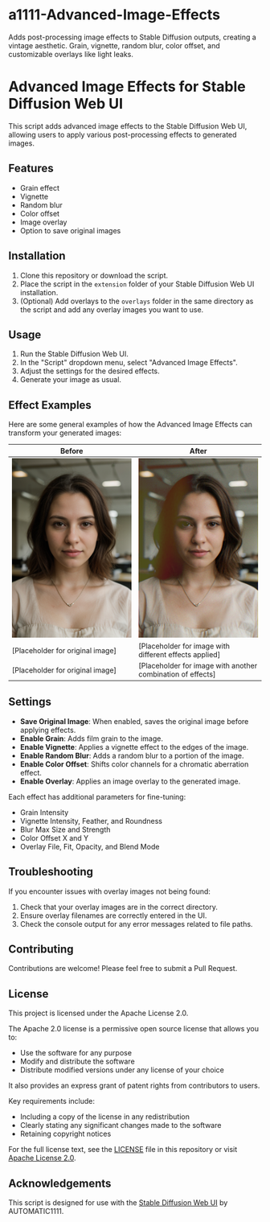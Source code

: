 # a1111-Advanced-Image-Effects
Adds post-processing image effects to Stable Diffusion outputs, creating a vintage aesthetic. Grain, vignette, random blur, color offset, and customizable overlays like light leaks.

# Advanced Image Effects for Stable Diffusion Web UI

This script adds advanced image effects to the Stable Diffusion Web UI, allowing users to apply various post-processing effects to generated images.

## Features

- Grain effect
- Vignette
- Random blur
- Color offset
- Image overlay
- Option to save original images

## Installation

1. Clone this repository or download the script.
2. Place the script in the `extension` folder of your Stable Diffusion Web UI installation.
3. (Optional) Add overlays to the `overlays` folder in the same directory as the script and add any overlay images you want to use.

## Usage

1. Run the Stable Diffusion Web UI.
2. In the "Script" dropdown menu, select "Advanced Image Effects".
3. Adjust the settings for the desired effects.
4. Generate your image as usual.

## Effect Examples

Here are some general examples of how the Advanced Image Effects can transform your generated images:

Before | After
-------|------
![Alt text](example/image1.PNG) | ![Alt text](example/image2.PNG)
[Placeholder for original image] | [Placeholder for image with different effects applied]
[Placeholder for original image] | [Placeholder for image with another combination of effects]

## Settings

- **Save Original Image**: When enabled, saves the original image before applying effects.
- **Enable Grain**: Adds film grain to the image.
- **Enable Vignette**: Applies a vignette effect to the edges of the image.
- **Enable Random Blur**: Adds a random blur to a portion of the image.
- **Enable Color Offset**: Shifts color channels for a chromatic aberration effect.
- **Enable Overlay**: Applies an image overlay to the generated image.

Each effect has additional parameters for fine-tuning:

- Grain Intensity
- Vignette Intensity, Feather, and Roundness
- Blur Max Size and Strength
- Color Offset X and Y
- Overlay File, Fit, Opacity, and Blend Mode

## Troubleshooting

If you encounter issues with overlay images not being found:

1. Check that your overlay images are in the correct directory.
2. Ensure overlay filenames are correctly entered in the UI.
3. Check the console output for any error messages related to file paths.

## Contributing

Contributions are welcome! Please feel free to submit a Pull Request.

## License

This project is licensed under the Apache License 2.0.

The Apache 2.0 license is a permissive open source license that allows you to:

- Use the software for any purpose
- Modify and distribute the software
- Distribute modified versions under any license of your choice

It also provides an express grant of patent rights from contributors to users.

Key requirements include:

- Including a copy of the license in any redistribution
- Clearly stating any significant changes made to the software
- Retaining copyright notices

For the full license text, see the [LICENSE](LICENSE) file in this repository or visit [Apache License 2.0](https://www.apache.org/licenses/LICENSE-2.0).

## Acknowledgements

This script is designed for use with the [Stable Diffusion Web UI](https://github.com/AUTOMATIC1111/stable-diffusion-webui) by AUTOMATIC1111.
